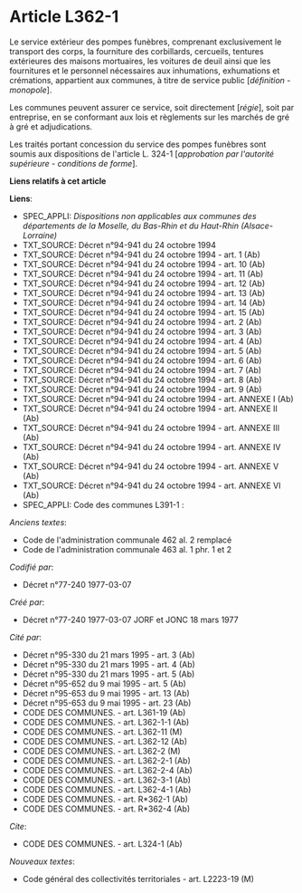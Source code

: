 # Article L362-1

Le service extérieur des pompes funèbres, comprenant exclusivement le transport des corps, la fourniture des corbillards,
cercueils, tentures extérieures des maisons mortuaires, les voitures de deuil ainsi que les fournitures et le personnel
nécessaires aux inhumations, exhumations et crémations, appartient aux communes, à titre de service public [*définition -
monopole*].

Les communes peuvent assurer ce service, soit directement [*régie*], soit par entreprise, en se conformant aux lois et
règlements sur les marchés de gré à gré et adjudications.

Les traités portant concession du service des pompes funèbres sont soumis aux dispositions de l'article L. 324-1
[*approbation par l'autorité supérieure - conditions de forme*].

**Liens relatifs à cet article**

**Liens**:

  - SPEC_APPLI: *Dispositions non applicables aux communes des départements de la Moselle, du Bas-Rhin et du Haut-Rhin (Alsace-Lorraine)*
  - TXT_SOURCE: Décret n°94-941 du 24 octobre 1994
  - TXT_SOURCE: Décret n°94-941 du 24 octobre 1994 - art. 1 (Ab)
  - TXT_SOURCE: Décret n°94-941 du 24 octobre 1994 - art. 10 (Ab)
  - TXT_SOURCE: Décret n°94-941 du 24 octobre 1994 - art. 11 (Ab)
  - TXT_SOURCE: Décret n°94-941 du 24 octobre 1994 - art. 12 (Ab)
  - TXT_SOURCE: Décret n°94-941 du 24 octobre 1994 - art. 13 (Ab)
  - TXT_SOURCE: Décret n°94-941 du 24 octobre 1994 - art. 14 (Ab)
  - TXT_SOURCE: Décret n°94-941 du 24 octobre 1994 - art. 15 (Ab)
  - TXT_SOURCE: Décret n°94-941 du 24 octobre 1994 - art. 2 (Ab)
  - TXT_SOURCE: Décret n°94-941 du 24 octobre 1994 - art. 3 (Ab)
  - TXT_SOURCE: Décret n°94-941 du 24 octobre 1994 - art. 4 (Ab)
  - TXT_SOURCE: Décret n°94-941 du 24 octobre 1994 - art. 5 (Ab)
  - TXT_SOURCE: Décret n°94-941 du 24 octobre 1994 - art. 6 (Ab)
  - TXT_SOURCE: Décret n°94-941 du 24 octobre 1994 - art. 7 (Ab)
  - TXT_SOURCE: Décret n°94-941 du 24 octobre 1994 - art. 8 (Ab)
  - TXT_SOURCE: Décret n°94-941 du 24 octobre 1994 - art. 9 (Ab)
  - TXT_SOURCE: Décret n°94-941 du 24 octobre 1994 - art. ANNEXE I (Ab)
  - TXT_SOURCE: Décret n°94-941 du 24 octobre 1994 - art. ANNEXE II (Ab)
  - TXT_SOURCE: Décret n°94-941 du 24 octobre 1994 - art. ANNEXE III (Ab)
  - TXT_SOURCE: Décret n°94-941 du 24 octobre 1994 - art. ANNEXE IV (Ab)
  - TXT_SOURCE: Décret n°94-941 du 24 octobre 1994 - art. ANNEXE V (Ab)
  - TXT_SOURCE: Décret n°94-941 du 24 octobre 1994 - art. ANNEXE VI (Ab)
  - SPEC_APPLI: Code des communes L391-1 :

_Anciens textes_:

  - Code de l'administration communale 462 al. 2 remplacé
  - Code de l'administration communale 463 al. 1 phr. 1 et 2

_Codifié par_:

  - Décret n°77-240 1977-03-07

_Créé par_:

  - Décret n°77-240 1977-03-07 JORF et JONC 18 mars 1977

_Cité par_:

  - Décret n°95-330 du 21 mars 1995 - art. 3 (Ab)
  - Décret n°95-330 du 21 mars 1995 - art. 4 (Ab)
  - Décret n°95-330 du 21 mars 1995 - art. 5 (Ab)
  - Décret n°95-652 du 9 mai 1995 - art. 5 (Ab)
  - Décret n°95-653 du 9 mai 1995 - art. 13 (Ab)
  - Décret n°95-653 du 9 mai 1995 - art. 23 (Ab)
  - CODE DES COMMUNES. - art. L361-19 (Ab)
  - CODE DES COMMUNES. - art. L362-1-1 (Ab)
  - CODE DES COMMUNES. - art. L362-11 (M)
  - CODE DES COMMUNES. - art. L362-12 (Ab)
  - CODE DES COMMUNES. - art. L362-2 (M)
  - CODE DES COMMUNES. - art. L362-2-1 (Ab)
  - CODE DES COMMUNES. - art. L362-2-4 (Ab)
  - CODE DES COMMUNES. - art. L362-3-1 (Ab)
  - CODE DES COMMUNES. - art. L362-4-1 (Ab)
  - CODE DES COMMUNES. - art. R*362-1 (Ab)
  - CODE DES COMMUNES. - art. R*362-4 (Ab)

_Cite_:

  - CODE DES COMMUNES. - art. L324-1 (Ab)

_Nouveaux textes_:

  - Code général des collectivités territoriales - art. L2223-19 (M)
